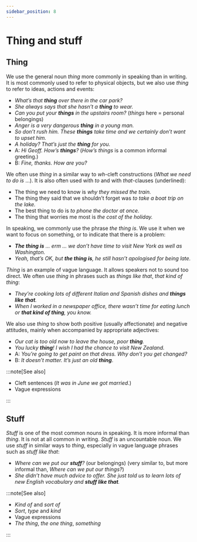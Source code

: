 ```yaml
---
sidebar_position: 8
---
```


# Thing and stuff

## Thing

We use the general noun *thing* more commonly in speaking than in writing. It is most commonly used to refer to physical objects, but we also use *thing* to refer to ideas, actions and events:

- *What’s that **thing** over there in the car park?*
- *She always says that she hasn’t a **thing** to wear.*
- *Can you put your **things** in the upstairs room?* (*things* here = personal belongings)
- *Anger is a very dangerous **thing** in a young man.*
- *So don’t rush him. These **things** take time and we certainly don’t want to upset him.*
- *A holiday? That’s just the **thing** for you.*
- A: *Hi Geoff. How’s **things**?* (*How’s things* is a common informal greeting.)
- B: *Fine, thanks. How are you?*

We often use *thing* in a similar way to *wh*\-cleft constructions (*What we need to do is* …). It is also often used with *to* and with *that*\-clauses (underlined):

- The thing we need to know is *why they missed the train.*
- The thing they said that we shouldn’t forget was *to take a boat trip on the lake.*
- The best thing to do is *to phone the doctor at once.*
- The thing that worries me most is *the cost of the holiday.*

In speaking, we commonly use the phrase *the thing is*. We use it when we want to focus on something, or to indicate that there is a problem:

- ***The thing is*** *… erm … we don’t have time to visit New York as well as Washington.*
- *Yeah, that’s OK, but **the thing is**, he still hasn’t apologised for being late.*

*Thing* is an example of vague language. It allows speakers not to sound too direct. We often use *thing* in phrases such as *things like that*, *that kind of thing*:

- *They’re cooking lots of different Italian and Spanish dishes and **things like*** ***that**.*
- *When I worked in a newspaper office, there wasn’t time for eating lunch or **that kind of thing**, you know.*

We also use *thing* to show both positive (usually affectionate) and negative attitudes, mainly when accompanied by appropriate adjectives:

- *Our cat is too old now to leave the house, poor **thing**.*
- *You lucky **thing**! I wish I had the chance to visit New Zealand.*
- A: *You’re going to get paint on that dress. Why don’t you get changed?*
- B: *It doesn’t matter. It’s just an old* ***thing***.

:::note[See also]

- Cleft sentences (*It was in June we got married*.)
- Vague expressions

:::

## Stuff

*Stuff* is one of the most common nouns in speaking. It is more informal than *thing*. It is not at all common in writing. *Stuff* is an uncountable noun. We use *stuff* in similar ways to *thing*, especially in vague language phrases such as *stuff like that*:

- *Where can we put our **stuff**?* (our belongings) (very similar to, but more informal than, *Where can we put our things?*)
- *She didn’t have much advice to offer. She just told us to learn lots of new English vocabulary and **stuff like that**.*

:::note[See also]

- *Kind of* and *sort of*
- *Sort*, *type* and *kind*
- Vague expressions
- *The thing*, *the one thing*, *something*

:::
